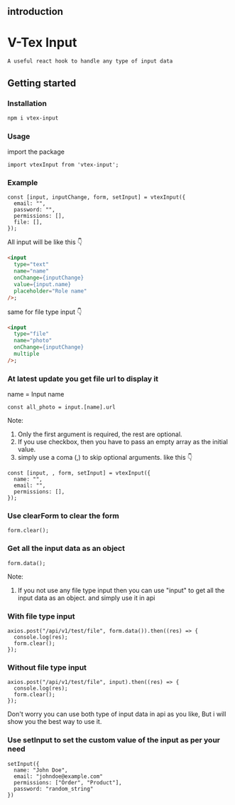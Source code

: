 ## introduction

# V-Tex Input

`A useful react hook to handle any type of input data`

## Getting started

### Installation

```bash
npm i vtex-input
```

### Usage

import the package

```JS
import vtexInput from 'vtex-input';
```

### Example

```JS
const [input, inputChange, form, setInput] = vtexInput({
  email: "",
  password: "",
  permissions: [],
  file: [],
});
```

All input will be like this 👇

```HTML
<input
  type="text"
  name="name"
  onChange={inputChange}
  value={input.name}
  placeholder="Role name"
/>;
```

same for file type input 👇

```HTML
<input
  type="file"
  name="photo"
  onChange={inputChange}
  multiple
/>;
```

### At latest update you get file url to display it

name = Input name

```JS
const all_photo = input.[name].url
```

Note:<br/>

1. Only the first argument is required, the rest are optional. <br/>
2. If you use checkbox, then you have to pass an empty array as the initial value. <br/>
3. simply use a coma (,) to skip optional arguments. like this 👇

```JS
const [input, , form, setInput] = vtexInput({
  name: "",
  email: "",
  permissions: [],
});
```

### Use clearForm to clear the form

```JS
form.clear();
```

### Get all the input data as an object

```JS
form.data();
```

Note:<br/>

1. If you not use any file type input then you can use "input" to get all the input data as an object. and simply use it in api <br/>

### With file type input

```JS
axios.post("/api/v1/test/file", form.data()).then((res) => {
  console.log(res);
  form.clear();
});
```

### Without file type input

```JS
axios.post("/api/v1/test/file", input).then((res) => {
  console.log(res);
  form.clear();
});
```

Don't worry you can use both type of input data in api as you like, But i will show you the best way to use it.

### Use setInput to set the custom value of the input as per your need

```JS
setInput({
  name: "John Doe",
  email: "johndoe@example.com"
  permissions: ["Order", "Product"],
  password: "random_string"
})
```
